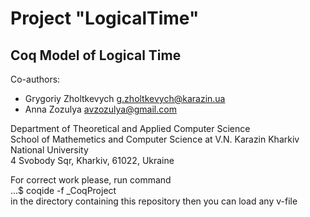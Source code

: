 # Project "LogicalTime"

## Coq Model of Logical Time

Co-authors:

* Grygoriy Zholtkevych g.zholtkevych@karazin.ua
* Anna Zozulya avzozulya@gmail.com

Department of Theoretical and Applied Computer Science  
School of Mathemetics and Computer Science at V.N. Karazin Kharkiv National University  
4 Svobody Sqr, Kharkiv, 61022, Ukraine

For correct work please, run command  
...$ coqide -f _CoqProject  
in the directory containing this repository  then you can load any v-file

